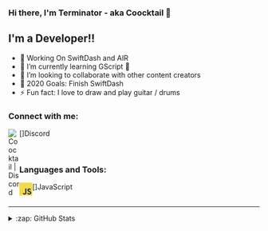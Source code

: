 ### Hi there, I'm Terminator - aka Coocktail 👋



## I'm a Developer!!

- 🔭 Working On SwiftDash and AIR
- 🌱 I’m currently learning GScript 🤣
- 👯 I’m looking to collaborate with other content creators
- 🥅 2020 Goals: Finish SwiftDash
- ⚡ Fun fact: I love to draw and play guitar / drums

### Connect with me:




[<img align="left" alt="Coocktail | Discord" width="22px" src="https://cdn.jsdelivr.net/npm/simple-icons@v3/icons/discord.svg" />]Discord

<br />

### Languages and Tools:

[<img align="left" alt="JavaScript" width="26px" src="https://raw.githubusercontent.com/github/explore/80688e429a7d4ef2fca1e82350fe8e3517d3494d/topics/javascript/javascript.png" />]JavaScript
<br />
<br />

---


<!--END_SECTION:activity-->

</details>

<details>
  <summary>:zap: GitHub Stats</summary>

  <img align="left" alt="Coocktail GitHub Stats" src="https://github-readme-stats.codestackr.vercel.app/api?username=Coocktail&show_icons=true&hide_border=true" />

</details>

[website]: https://codeSTACKr.com
[course]: http://vsCodeHero.com
[twitter]: https://twitter.com/codeSTACKr
[youtube]: https://youtube.com/codeSTACKr
[instagram]: https://instagram.com/codeSTACKr
[linkedin]: https://linkedin.com/in/codeSTACKr
[webdevplaylist]: https://www.youtube.com/playlist?list=PLkwxH9e_vrAJ0WbEsFA9W3I1W-g_BTsbt
[jsplaylist]: https://www.youtube.com/playlist?list=PLkwxH9e_vrALRJKu7wfXby3MKeflhTu6B
[cssplaylist]: https://www.youtube.com/playlist?list=PLkwxH9e_vrALSdvZuEh6gqQdmDoDIoqz4
[reactplaylist]: https://www.youtube.com/playlist?list=PLkwxH9e_vrAK4TdffpxKY3QGyHCpxFcQ0
